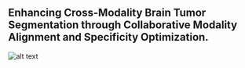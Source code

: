 ## Enhancing Cross-Modality Brain Tumor Segmentation through Collaborative Modality Alignment and Specificity Optimization.

![alt text](https://example.com/path/to/image.jpg)



